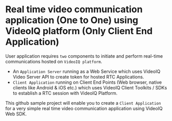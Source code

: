 # Real time video communication application (One to One) using VideoIQ platform (Only Client End Application)

User application requires `two` components to initiate and perform real-time communications hosted on `VideoIQ platform`.
- An `Application Server` running as a Web Service which uses VideoIQ Video Server API to create token for hosted RTC Applications.
- `Client Application` running on Client End Points (Web browser, native clients like Android & iOS etc.) which uses VideoIQ Client Toolkits / SDKs to establish a RTC session with VideoIQ Platform.

This github sample project will enable you to create a `Client Application` for a very simple real time video communication application using VideoIQ Web SDK.

